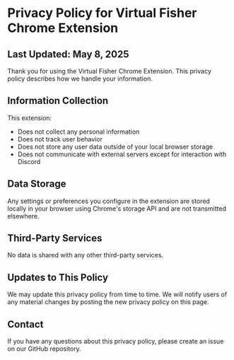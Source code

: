 # Privacy Policy for Virtual Fisher Chrome Extension

## Last Updated: May 8, 2025 

Thank you for using the Virtual Fisher Chrome Extension. This privacy policy describes how we handle your information.

## Information Collection

This extension:
- Does not collect any personal information
- Does not track user behavior
- Does not store any user data outside of your local browser storage
- Does not communicate with external servers except for interaction with Discord

## Data Storage

Any settings or preferences you configure in the extension are stored locally in your browser using Chrome's storage API and are not transmitted elsewhere.

## Third-Party Services

No data is shared with any other third-party services.

## Updates to This Policy

We may update this privacy policy from time to time. We will notify users of any material changes by posting the new privacy policy on this page.

## Contact

If you have any questions about this privacy policy, please create an issue on our GitHub repository.
